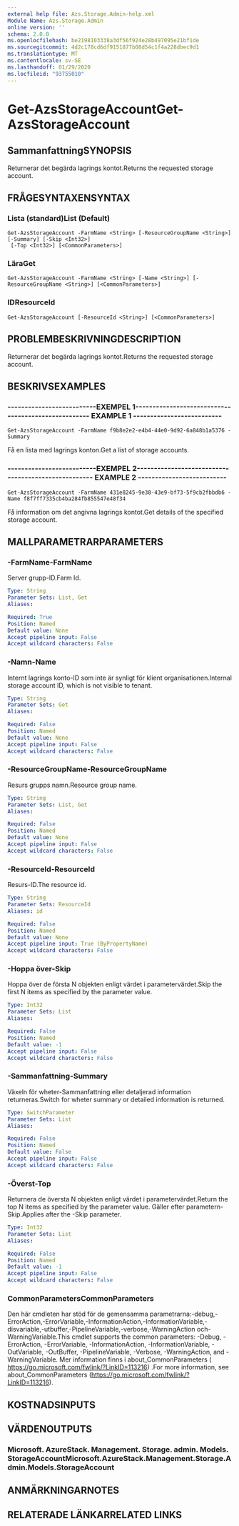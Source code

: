 ```yaml
---
external help file: Azs.Storage.Admin-help.xml
Module Name: Azs.Storage.Admin
online version: ''
schema: 2.0.0
ms.openlocfilehash: be2198103338a3df56f924e28b497095e21bf1de
ms.sourcegitcommit: 4d2c178cd6df9151877b08d54c1f4a228dbec9d1
ms.translationtype: MT
ms.contentlocale: sv-SE
ms.lasthandoff: 01/29/2020
ms.locfileid: "93755010"
---
```

# <span data-ttu-id="fa965-101">Get-AzsStorageAccount</span><span class="sxs-lookup"><span data-stu-id="fa965-101">Get-AzsStorageAccount</span></span>

## <span data-ttu-id="fa965-102">Sammanfattning</span><span class="sxs-lookup"><span data-stu-id="fa965-102">SYNOPSIS</span></span>
<span data-ttu-id="fa965-103">Returnerar det begärda lagrings kontot.</span><span class="sxs-lookup"><span data-stu-id="fa965-103">Returns the requested storage account.</span></span>

## <span data-ttu-id="fa965-104">FRÅGESYNTAXEN</span><span class="sxs-lookup"><span data-stu-id="fa965-104">SYNTAX</span></span>

### <span data-ttu-id="fa965-105">Lista (standard)</span><span class="sxs-lookup"><span data-stu-id="fa965-105">List (Default)</span></span>
```
Get-AzsStorageAccount -FarmName <String> [-ResourceGroupName <String>] [-Summary] [-Skip <Int32>]
 [-Top <Int32>] [<CommonParameters>]
```

### <span data-ttu-id="fa965-106">Lära</span><span class="sxs-lookup"><span data-stu-id="fa965-106">Get</span></span>
```
Get-AzsStorageAccount -FarmName <String> [-Name <String>] [-ResourceGroupName <String>] [<CommonParameters>]
```

### <span data-ttu-id="fa965-107">ID</span><span class="sxs-lookup"><span data-stu-id="fa965-107">ResourceId</span></span>
```
Get-AzsStorageAccount [-ResourceId <String>] [<CommonParameters>]
```

## <span data-ttu-id="fa965-108">PROBLEMBESKRIVNING</span><span class="sxs-lookup"><span data-stu-id="fa965-108">DESCRIPTION</span></span>
<span data-ttu-id="fa965-109">Returnerar det begärda lagrings kontot.</span><span class="sxs-lookup"><span data-stu-id="fa965-109">Returns the requested storage account.</span></span>

## <span data-ttu-id="fa965-110">BESKRIVS</span><span class="sxs-lookup"><span data-stu-id="fa965-110">EXAMPLES</span></span>

### <span data-ttu-id="fa965-111">--------------------------EXEMPEL 1--------------------------</span><span class="sxs-lookup"><span data-stu-id="fa965-111">-------------------------- EXAMPLE 1 --------------------------</span></span>
```
Get-AzsStorageAccount -FarmName f9b8e2e2-e4b4-44e0-9d92-6a848b1a5376 -Summary
```

<span data-ttu-id="fa965-112">Få en lista med lagrings konton.</span><span class="sxs-lookup"><span data-stu-id="fa965-112">Get a list of storage accounts.</span></span>

### <span data-ttu-id="fa965-113">--------------------------EXEMPEL 2--------------------------</span><span class="sxs-lookup"><span data-stu-id="fa965-113">-------------------------- EXAMPLE 2 --------------------------</span></span>
```
Get-AzsStorageAccount -FarmName 431e8245-9e38-43e9-bf73-5f9cb2fbbdb6 -Name f8f7ff7335cb4ba284fb855547e48f34
```

<span data-ttu-id="fa965-114">Få information om det angivna lagrings kontot.</span><span class="sxs-lookup"><span data-stu-id="fa965-114">Get details of the specified storage account.</span></span>

## <span data-ttu-id="fa965-115">MALLPARAMETRAR</span><span class="sxs-lookup"><span data-stu-id="fa965-115">PARAMETERS</span></span>

### <span data-ttu-id="fa965-116">-FarmName</span><span class="sxs-lookup"><span data-stu-id="fa965-116">-FarmName</span></span>
<span data-ttu-id="fa965-117">Server grupp-ID.</span><span class="sxs-lookup"><span data-stu-id="fa965-117">Farm Id.</span></span>

```yaml
Type: String
Parameter Sets: List, Get
Aliases: 

Required: True
Position: Named
Default value: None
Accept pipeline input: False
Accept wildcard characters: False
```

### <span data-ttu-id="fa965-118">-Namn</span><span class="sxs-lookup"><span data-stu-id="fa965-118">-Name</span></span>
<span data-ttu-id="fa965-119">Internt lagrings konto-ID som inte är synligt för klient organisationen.</span><span class="sxs-lookup"><span data-stu-id="fa965-119">Internal storage account ID, which is not visible to tenant.</span></span>

```yaml
Type: String
Parameter Sets: Get
Aliases: 

Required: False
Position: Named
Default value: None
Accept pipeline input: False
Accept wildcard characters: False
```

### <span data-ttu-id="fa965-120">-ResourceGroupName</span><span class="sxs-lookup"><span data-stu-id="fa965-120">-ResourceGroupName</span></span>
<span data-ttu-id="fa965-121">Resurs grupps namn.</span><span class="sxs-lookup"><span data-stu-id="fa965-121">Resource group name.</span></span>

```yaml
Type: String
Parameter Sets: List, Get
Aliases: 

Required: False
Position: Named
Default value: None
Accept pipeline input: False
Accept wildcard characters: False
```

### <span data-ttu-id="fa965-122">-ResourceId</span><span class="sxs-lookup"><span data-stu-id="fa965-122">-ResourceId</span></span>
<span data-ttu-id="fa965-123">Resurs-ID.</span><span class="sxs-lookup"><span data-stu-id="fa965-123">The resource id.</span></span>

```yaml
Type: String
Parameter Sets: ResourceId
Aliases: id

Required: False
Position: Named
Default value: None
Accept pipeline input: True (ByPropertyName)
Accept wildcard characters: False
```

### <span data-ttu-id="fa965-124">-Hoppa över</span><span class="sxs-lookup"><span data-stu-id="fa965-124">-Skip</span></span>
<span data-ttu-id="fa965-125">Hoppa över de första N objekten enligt värdet i parametervärdet.</span><span class="sxs-lookup"><span data-stu-id="fa965-125">Skip the first N items as specified by the parameter value.</span></span>

```yaml
Type: Int32
Parameter Sets: List
Aliases: 

Required: False
Position: Named
Default value: -1
Accept pipeline input: False
Accept wildcard characters: False
```

### <span data-ttu-id="fa965-126">-Sammanfattning</span><span class="sxs-lookup"><span data-stu-id="fa965-126">-Summary</span></span>
<span data-ttu-id="fa965-127">Växeln för wheter-Sammanfattning eller detaljerad information returneras.</span><span class="sxs-lookup"><span data-stu-id="fa965-127">Switch for wheter summary or detailed information is returned.</span></span>

```yaml
Type: SwitchParameter
Parameter Sets: List
Aliases: 

Required: False
Position: Named
Default value: False
Accept pipeline input: False
Accept wildcard characters: False
```

### <span data-ttu-id="fa965-128">-Överst</span><span class="sxs-lookup"><span data-stu-id="fa965-128">-Top</span></span>
<span data-ttu-id="fa965-129">Returnera de översta N objekten enligt värdet i parametervärdet.</span><span class="sxs-lookup"><span data-stu-id="fa965-129">Return the top N items as specified by the parameter value.</span></span>
<span data-ttu-id="fa965-130">Gäller efter parametern-Skip.</span><span class="sxs-lookup"><span data-stu-id="fa965-130">Applies after the -Skip parameter.</span></span>

```yaml
Type: Int32
Parameter Sets: List
Aliases: 

Required: False
Position: Named
Default value: -1
Accept pipeline input: False
Accept wildcard characters: False
```

### <span data-ttu-id="fa965-131">CommonParameters</span><span class="sxs-lookup"><span data-stu-id="fa965-131">CommonParameters</span></span>
<span data-ttu-id="fa965-132">Den här cmdleten har stöd för de gemensamma parametrarna:-debug,-ErrorAction,-ErrorVariable,-InformationAction,-InformationVariable,-disvariable,-utbuffer,-PipelineVariable,-verbose,-WarningAction och-WarningVariable.</span><span class="sxs-lookup"><span data-stu-id="fa965-132">This cmdlet supports the common parameters: -Debug, -ErrorAction, -ErrorVariable, -InformationAction, -InformationVariable, -OutVariable, -OutBuffer, -PipelineVariable, -Verbose, -WarningAction, and -WarningVariable.</span></span> <span data-ttu-id="fa965-133">Mer information finns i about_CommonParameters ( https://go.microsoft.com/fwlink/?LinkID=113216) .</span><span class="sxs-lookup"><span data-stu-id="fa965-133">For more information, see about_CommonParameters (https://go.microsoft.com/fwlink/?LinkID=113216).</span></span>

## <span data-ttu-id="fa965-134">KOSTNADS</span><span class="sxs-lookup"><span data-stu-id="fa965-134">INPUTS</span></span>

## <span data-ttu-id="fa965-135">VÄRDEN</span><span class="sxs-lookup"><span data-stu-id="fa965-135">OUTPUTS</span></span>

### <span data-ttu-id="fa965-136">Microsoft. AzureStack. Management. Storage. admin. Models. StorageAccount</span><span class="sxs-lookup"><span data-stu-id="fa965-136">Microsoft.AzureStack.Management.Storage.Admin.Models.StorageAccount</span></span>

## <span data-ttu-id="fa965-137">ANMÄRKNINGAR</span><span class="sxs-lookup"><span data-stu-id="fa965-137">NOTES</span></span>

## <span data-ttu-id="fa965-138">RELATERADE LÄNKAR</span><span class="sxs-lookup"><span data-stu-id="fa965-138">RELATED LINKS</span></span>

